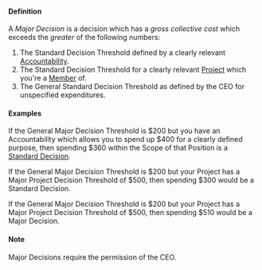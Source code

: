 #### Definition

A *Major Decision* is a decision which has a *gross collective cost* which exceeds the *greater* of the following numbers:  

1. The Standard Decision Threshold defined by a clearly relevant [Accountability](https://github.com/gcassel/Modular-Organizing-Terminology/blob/JOBranch/compound-terms/accountability.md).
2. The Standard Decision Threshold for a clearly relevant [Project](https://github.com/gcassel/Modular-Organizing-Terminology/blob/JOBranch/compound-terms/project.md) which you're a [Member](https://github.com/gcassel/Modular-Organizing-Terminology/blob/JOBranch/terms/member.md) of.
3. The General Standard Decision Threshold as defined by the CEO for unspecified expenditures.


#### Examples

If the General Major Decision Threshold is $200 but you have an Accountability which allows you to spend up $400 for a clearly defined purpose, then spending $360 within the Scope of that Position is a [Standard Decision](https://github.com/gcassel/Modular-Organizing-Terminology/blob/JOBranch/compound-terms/standard-decision.md).

If the General Major Decision Threshold is $200 but your Project has a Major Project Decision Threshold of $500, then spending $300 would be a Standard Decision.

If the General Major Decision Threshold is $200 but your Project has a Major Project Decision Threshold of $500, then spending $510 would be a Major Decision.

#### Note

Major Decisions require the permission of the CEO.
